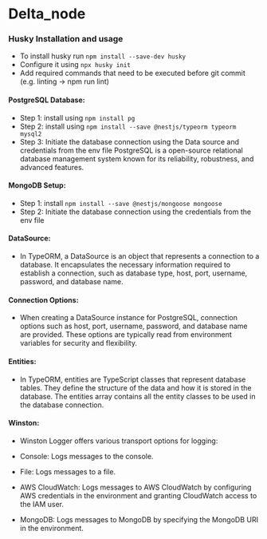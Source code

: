# Delta_node
### Husky Installation and usage

- To install husky run `npm install --save-dev husky`
- Configure it using `npx husky init`
- Add required commands that need to be executed before git commit (e.g. linting -> npm run lint)

#### PostgreSQL Database:

- Step 1: install using `npm install pg`
- Step 2: install using `npm install --save @nestjs/typeorm typeorm mysql2`
- Step 3: Initiate the database connection using the Data source and credentials from the env file PostgreSQL is a open-source relational database management system known for its reliability, robustness, and advanced features.

#### MongoDB Setup:

- Step 1: install `npm install --save @nestjs/mongoose mongoose`
- Step 2: Initiate the database connection using the credentials from the env file

#### DataSource:

- In TypeORM, a DataSource is an object that represents a connection to a database. It encapsulates the necessary information required to establish a connection, such as database type, host, port, username, password, and database name.

#### Connection Options:

- When creating a DataSource instance for PostgreSQL, connection options such as host, port, username, password, and database name are provided. These options are typically read from environment variables for security and flexibility.

#### Entities:

- In TypeORM, entities are TypeScript classes that represent database tables. They define the structure of the data and how it is stored in the database. The entities array contains all the entity classes to be used in the database connection.

#### Winston:

- Winston Logger offers various transport options for logging:

- Console: Logs messages to the console.
- File: Logs messages to a file.
- AWS CloudWatch: Logs messages to AWS CloudWatch by configuring AWS credentials in the environment and granting CloudWatch access to the IAM user.
- MongoDB: Logs messages to MongoDB by specifying the MongoDB URI in the environment.

